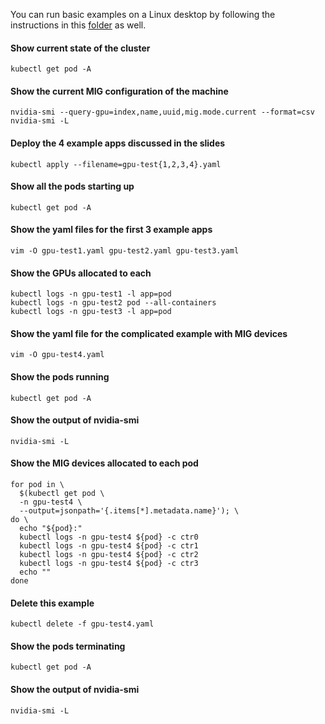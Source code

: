 You can run basic examples on a Linux desktop by following the instructions in this [folder](desktop/README.md) as well.

#### Show current state of the cluster
```console
kubectl get pod -A
```

#### Show the current MIG configuration of the machine
```console
nvidia-smi --query-gpu=index,name,uuid,mig.mode.current --format=csv
nvidia-smi -L
```

#### Deploy the 4 example apps discussed in the slides
```console
kubectl apply --filename=gpu-test{1,2,3,4}.yaml
```

#### Show all the pods starting up
```console
kubectl get pod -A
```

#### Show the yaml files for the first 3 example apps
```console
vim -O gpu-test1.yaml gpu-test2.yaml gpu-test3.yaml
```

#### Show the GPUs allocated to each
```console
kubectl logs -n gpu-test1 -l app=pod
kubectl logs -n gpu-test2 pod --all-containers
kubectl logs -n gpu-test3 -l app=pod
```

#### Show the yaml file for the complicated example with MIG devices
```console
vim -O gpu-test4.yaml
```

#### Show the pods running
```console
kubectl get pod -A
```

#### Show the output of nvidia-smi
```console
nvidia-smi -L
```

#### Show the MIG devices allocated to each pod
```console
for pod in \
  $(kubectl get pod \
  -n gpu-test4 \
  --output=jsonpath='{.items[*].metadata.name}'); \
do \
  echo "${pod}:"
  kubectl logs -n gpu-test4 ${pod} -c ctr0
  kubectl logs -n gpu-test4 ${pod} -c ctr1
  kubectl logs -n gpu-test4 ${pod} -c ctr2
  kubectl logs -n gpu-test4 ${pod} -c ctr3
  echo ""
done
```

#### Delete this example
```console
kubectl delete -f gpu-test4.yaml
```

#### Show the pods terminating
```console
kubectl get pod -A
```

#### Show the output of nvidia-smi
```console
nvidia-smi -L
```
